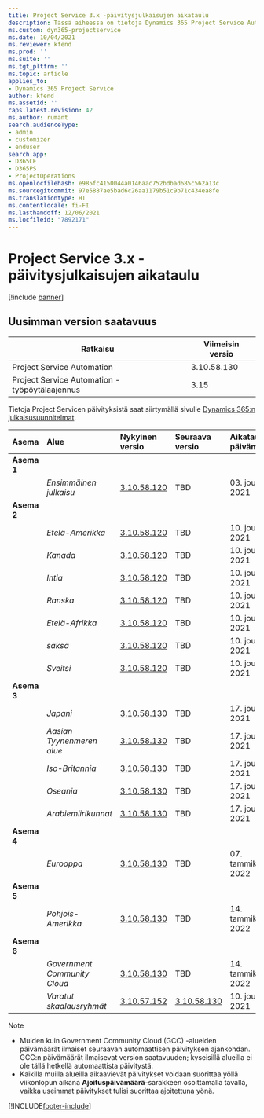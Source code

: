 ```yaml
---
title: Project Service 3.x -päivitysjulkaisujen aikataulu
description: Tässä aiheessa on tietoja Dynamics 365 Project Service Automationin käytettävissä olevista ja tulevista versioista.
ms.custom: dyn365-projectservice
ms.date: 10/04/2021
ms.reviewer: kfend
ms.prod: ''
ms.suite: ''
ms.tgt_pltfrm: ''
ms.topic: article
applies_to:
- Dynamics 365 Project Service
author: kfend
ms.assetid: ''
caps.latest.revision: 42
ms.author: rumant
search.audienceType:
- admin
- customizer
- enduser
search.app:
- D365CE
- D365PS
- ProjectOperations
ms.openlocfilehash: e985fc4150044a0146aac752bdbad685c562a13c
ms.sourcegitcommit: 97e5887ae5bad6c26aa1179b51c9b71c434ea8fe
ms.translationtype: HT
ms.contentlocale: fi-FI
ms.lasthandoff: 12/06/2021
ms.locfileid: "7892171"
---
```

# <a name="update-release-schedule-for-project-service-3x"></a>Project Service 3.x -päivitysjulkaisujen aikataulu

[!include [banner](../includes/psa-now-project-operations.md)]

## <a name="latest-version-availability"></a>Uusimman version saatavuus

| Ratkaisu  | Viimeisin versio |
|-------|----|
| Project Service Automation    | 3.10.58.130 |
| Project Service Automation -työpöytälaajennus                | 3.15          |

Tietoja Project Servicen päivityksistä saat siirtymällä sivulle [Dynamics 365:n julkaisusuunnitelmat](/dynamics365/release-plans/). 

| Asema  | Alue | Nykyinen versio | Seuraava versio |  Aikataulutettu päivämäärä
| :---   | :---   | :---   | :---   |:---   |         
|<strong>Asema 1</strong> | |  |  | |
| | <i>Ensimmäinen julkaisu</i> | [3.10.58.120](whats-new-ur-37.md) | TBD | 03. joulukuuta 2021
|<strong>Asema 2</strong> | |  |  | |
| | <i>Etelä-Amerikka</i> | [3.10.58.120](whats-new-ur-37.md) | TBD | 10. joulukuuta 2021
| | <i>Kanada</i> | [3.10.58.120](whats-new-ur-37.md) | TBD | 10. joulukuuta 2021
| | <i>Intia</i> | [3.10.58.120](whats-new-ur-37.md) | TBD | 10. joulukuuta 2021
| | <i>Ranska</i> | [3.10.58.120](whats-new-ur-37.md) | TBD | 10. joulukuuta 2021
| | <i>Etelä-Afrikka</i> | [3.10.58.120](whats-new-ur-37.md) | TBD | 10. joulukuuta 2021
| | <i>saksa</i> | [3.10.58.120](whats-new-ur-37.md) | TBD | 10. joulukuuta 2021
| | <i>Sveitsi</i> | [3.10.58.120](whats-new-ur-37.md) | TBD | 10. joulukuuta 2021
|<strong>Asema 3</strong> | |  |  | |
| | <i>Japani</i> | [3.10.58.130](whats-new-ur-37-5.md) | TBD | 17. joulukuuta 2021
| | <i>Aasian Tyynenmeren alue</i> | [3.10.58.130](whats-new-ur-37-5.md) | TBD | 17. joulukuuta 2021
| | <i>Iso-Britannia</i> | [3.10.58.130](whats-new-ur-37-5.md) | TBD | 17. joulukuuta 2021
| | <i>Oseania</i> | [3.10.58.130](whats-new-ur-37-5.md) | TBD | 17. joulukuuta 2021
| | <i>Arabiemiirikunnat</i> | [3.10.58.130](whats-new-ur-37-5.md) | TBD | 17. joulukuuta 2021
|<strong>Asema 4</strong> | |  |  | |
| | <i>Eurooppa</i> | [3.10.58.130](whats-new-ur-37-5.md) | TBD | 07. tammikuuta 2022
|<strong>Asema 5</strong> | |  |  | |
| | <i>Pohjois-Amerikka</i> | [3.10.58.130](whats-new-ur-37-5.md) | TBD | 14. tammikuuta 2022
|<strong>Asema 6</strong> | |  |  | |
| | <i>Government Community Cloud</i> | [3.10.58.130](whats-new-ur-37-5.md) | TBD | 14. tammikuuta 2022
| | <i>Varatut skaalausryhmät</i> | [3.10.57.152](whats-new-ur-36.md) | [3.10.58.130](whats-new-ur-37-5.md) | 10. joulukuuta 2021



>[!Note]
> - Muiden kuin Government Community Cloud (GCC) -alueiden päivämäärät ilmaiset seuraavan automaattisen päivityksen ajankohdan. GCC:n päivämäärät ilmaisevat version saatavuuden; kyseisillä alueilla ei ole tällä hetkellä automaattista päivitystä.
> - Kaikilla muilla alueilla aikaavievät päivitykset voidaan suorittaa yöllä viikonlopun aikana **Ajoituspäivämäärä**-sarakkeen osoittamalla tavalla, vaikka useimmat päivitykset tulisi suorittaa ajoitettuna yönä.


[!INCLUDE[footer-include](../includes/footer-banner.md)]
